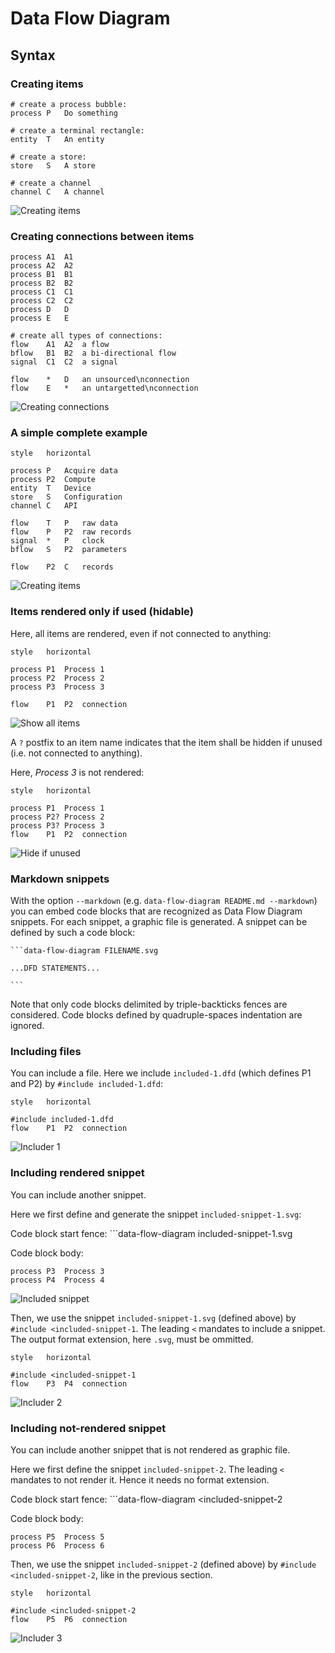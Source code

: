 # Data Flow Diagram

## Syntax

### Creating items

```data-flow-diagram items.svg
# create a process bubble:
process	P	Do something

# create a terminal rectangle:
entity	T	An entity

# create a store:
store	S	A store

# create a channel
channel	C	A channel
```
![Creating items](./items.svg)

### Creating connections between items

```data-flow-diagram connections.svg
process	A1	A1
process	A2	A2
process	B1	B1
process	B2	B2
process	C1	C1
process	C2	C2
process D	D
process E	E

# create all types of connections:
flow	A1	A2	a flow
bflow	B1	B2	a bi-directional flow
signal	C1	C2	a signal

flow	*	D	an unsourced\nconnection
flow	E	*	an untargetted\nconnection
```
![Creating connections](./connections.svg)

### A simple complete example
```data-flow-diagram complete-example.svg
style	horizontal

process	P	Acquire data
process	P2	Compute
entity	T	Device
store	S	Configuration
channel	C	API

flow	T	P	raw data
flow	P	P2	raw records
signal	*	P	clock
bflow	S	P2	parameters

flow	P2	C  	records
```
![Creating items](./complete-example.svg)

### Items rendered only if used (hidable)

Here, all items are rendered, even if not connected to anything:

```data-flow-diagram show-all-items.svg
style	horizontal

process	P1	Process 1
process	P2	Process 2
process	P3	Process 3

flow	P1	P2	connection
```
![Show all items](./show-all-items.svg)

A `?` postfix to an item name indicates that the item shall be hidden if unused (i.e. not connected to anything).

Here, *Process 3* is not rendered:

```data-flow-diagram hide-if-unused.svg
style	horizontal

process	P1	Process 1
process	P2?	Process 2
process	P3?	Process 3
flow	P1	P2	connection
```
![Hide if unused](./hide-if-unused.svg)

### Markdown snippets

With the option `--markdown` (e.g. `data-flow-diagram README.md --markdown`)
you can embed code blocks that are recognized as Data Flow Diagram snippets.
For each snippet, a graphic file is generated. A snippet can be defined by
such a code block:

    ```data-flow-diagram FILENAME.svg

    ...DFD STATEMENTS...

    ```

Note that only code blocks delimited by triple-backticks fences are considered.
Code blocks defined by quadruple-spaces indentation are ignored.

### Including files

You can include a file. Here we include `included-1.dfd` (which defines P1 and
P2) by `#include included-1.dfd`:

```data-flow-diagram includer-1.svg
style	horizontal

#include included-1.dfd
flow	P1	P2	connection
```
![Includer 1](./includer-1.svg)

### Including rendered snippet

You can include another snippet.

Here we first define and generate the snippet `included-snippet-1.svg`:

Code block start fence:
    ```data-flow-diagram included-snippet-1.svg

Code block body:
```data-flow-diagram included-snippet-1.svg
process	P3	Process 3
process	P4	Process 4
```
![Included snippet](./included-snippet-1.svg)

Then, we use the snippet `included-snippet-1.svg` (defined above) by
`#include <included-snippet-1`. The leading `<` mandates to include a
snippet. The output format extension, here `.svg`, must be ommitted.

```data-flow-diagram includer-2.svg
style	horizontal

#include <included-snippet-1
flow	P3	P4	connection
```
![Includer 2](./includer-2.svg)

### Including not-rendered snippet

You can include another snippet that is not rendered as graphic file.

Here we first define the snippet `included-snippet-2`. The leading `<`
mandates to not render it. Hence it needs no format extension.

Code block start fence:
    ```data-flow-diagram <included-snippet-2

Code block body:
```data-flow-diagram <included-snippet-2
process	P5	Process 5
process	P6	Process 6
```

Then, we use the snippet `included-snippet-2` (defined above) by
`#include <included-snippet-2`, like in the previous section.

```data-flow-diagram includer-3.svg
style	horizontal

#include <included-snippet-2
flow	P5	P6	connection
```
![Includer 3](./includer-3.svg)
